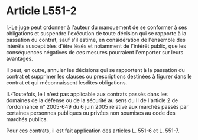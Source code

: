 # Article L551-2

I.-Le juge peut ordonner à l'auteur du manquement de se conformer à ses obligations et suspendre l'exécution de toute décision qui se rapporte à la passation du contrat, sauf s'il estime, en considération de l'ensemble des intérêts susceptibles d'être lésés et notamment de l'intérêt public, que les conséquences négatives de ces mesures pourraient l'emporter sur leurs avantages.

Il peut, en outre, annuler les décisions qui se rapportent à la passation du contrat et supprimer les clauses ou prescriptions destinées à figurer dans le contrat et qui méconnaissent lesdites obligations.

II.-Toutefois, le I n'est pas applicable aux contrats passés dans les domaines de la défense ou de la sécurité au sens du II de l'article 2 de l'ordonnance n° 2005-649 du 6 juin 2005 relative aux marchés passés par certaines personnes publiques ou privées non soumises au code des marchés publics.

Pour ces contrats, il est fait application des articles L. 551-6 et L. 551-7.
